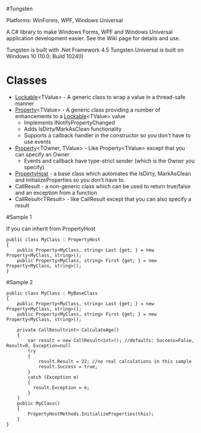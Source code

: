 #Tungsten

Platforms: WinForms, WPF, Windows Universal

A C# library to make Windows Forms, WPF and Windows Universal application development easier.  See the Wiki page for details and use.

Tungsten is built with .Net Framework 4.5
Tungsten.Universal is built on Windows 10 (10.0; Build 10240)


# Classes
* [Lockable](https://github.com/mode51/Tungsten/wiki/Lockable-TValue-)\<TValue\> - A generic class to wrap a value in a thread-safe manner
* [Property](https://github.com/mode51/Tungsten/wiki/Property-TValue)\<TValue\> - A generic class providing a number of enhancements to a [Lockable](https://github.com/mode51/Tungsten/wiki/Lockable-TValue-)\<TValue\> value
    * Implements INotifyPropertyChanged
    * Adds IsDirty/MarkAsClean functionality
    * Supports a callback handler in the constructor so you don't have to use events
* [Property](https://github.com/mode51/Tungsten/wiki/Property-TOwner,-TValue)\<TOwner, TValue\> - Like Property\<TValue\> except that you can specify an Owner
    * Events and callback have type-strict sender (which is the Owner you specify)
* [PropertyHost](https://github.com/mode51/Tungsten/wiki/PropertyHost) - a base class which automates the IsDirty, MarkAsClean and InitializeProperties so you don't have to.
* CallResult - a non-generic class which can be used to return true/false and an exception from a function
* CallResult\<TResult\> - like CallResult except that you can also specify a result

#Sample 1

If you can inherit from PropertyHost

    public class MyClass : PropertyHost
    {
        public Property<MyClass, string> Last {get; } = new Property<MyClass, string>();
        public Property<MyClass, string> First {get; } = new Property<MyClass, string>();
    }

#Sample 2

    public class MyClass : MyBaseClass
    {
        public Property<MyClass, string> Last {get; } = new Property<MyClass, string>();
        public Property<MyClass, string> First {get; } = new Property<MyClass, string>();
        
        private CallResult<int> CalculateAge()
        {
            var result = new CallResult<int>(); //defaults: Success=False, Result=0, Exception=null
            try
            {
                result.Result = 22; //no real calculations in this sample
                result.Success = true;
            }
            catch (Exception e)
            {
              result.Exception = e;
            }
        }
        public MyClass()
        {
            PropertyHostMethods.InitializeProperties(this);
        }
    }
